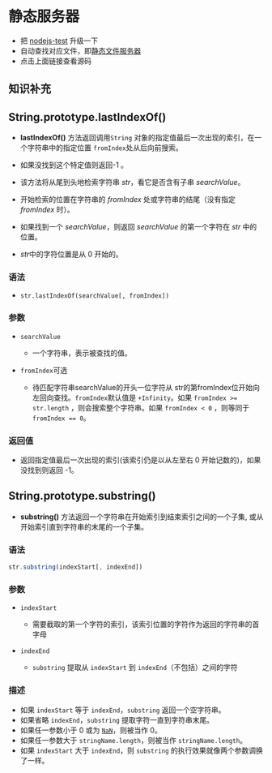 # 静态服务器

* 把 [nodejs-test](https://github.com/clouddawn/nodejs-test) 升级一下
* 自动查找对应文件，即[静态文件服务器](https://github.com/clouddawn/static-server-1)
* 点击上面链接查看源码



## 知识补充

## String.prototype.lastIndexOf()

* **lastIndexOf()** 方法返回调用`String` 对象的指定值最后一次出现的索引，在一个字符串中的指定位置 `fromIndex`处从后向前搜索。
* 如果没找到这个特定值则返回-1 。

* 该方法将从尾到头地检索字符串 *str*，看它是否含有子串 *searchValue*。
* 开始检索的位置在字符串的 *fromIndex* 处或字符串的结尾（没有指定 *fromIndex* 时）。
* 如果找到一个 *searchValue*，则返回 *searchValue* 的第一个字符在 *str* 中的位置。
* *str*中的字符位置是从 0 开始的。

### 语法

* ```
  str.lastIndexOf(searchValue[, fromIndex])
  ```

### 参数

* `searchValue`
  * 一个字符串，表示被查找的值。

* `fromIndex`可选
  * 待匹配字符串searchValue的开头一位字符从 str的第fromIndex位开始向左回向查找。`fromIndex`默认值是 `+Infinity`。如果 `fromIndex >= str.length` ，则会搜索整个字符串。如果 `fromIndex < 0` ，则等同于 `fromIndex == 0`。

### 返回值

* 返回指定值最后一次出现的索引(该索引仍是以从左至右 0 开始记数的)，如果没找到则返回 -1。



## String.prototype.substring()

* **substring()** 方法返回一个字符串在开始索引到结束索引之间的一个子集, 或从开始索引直到字符串的末尾的一个子集。

### 语法

```js
str.substring(indexStart[, indexEnd])
```

### 参数

* `indexStart`
  * 需要截取的第一个字符的索引，该索引位置的字符作为返回的字符串的首字母

* `indexEnd`
  * `substring` 提取从 `indexStart` 到 `indexEnd`（不包括）之间的字符

### 描述

- 如果 `indexStart` 等于 `indexEnd`，`substring` 返回一个空字符串。
- 如果省略 `indexEnd`，`substring` 提取字符一直到字符串末尾。
- 如果任一参数小于 0 或为 [`NaN`](https://developer.mozilla.org/zh-CN/docs/Web/JavaScript/Reference/Global_Objects/NaN)，则被当作 0。
- 如果任一参数大于 `stringName.length`，则被当作 `stringName.length`。
- 如果 `indexStart` 大于 `indexEnd`，则 `substring` 的执行效果就像两个参数调换了一样。













